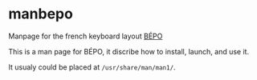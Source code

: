 manbepo
=======

Manpage for the french keyboard layout [BÉPO](http://bépo.fr)

This is a man page for BÉPO, it discribe how to install, launch, and use it.

It usualy could be placed at `/usr/share/man/man1/`.
